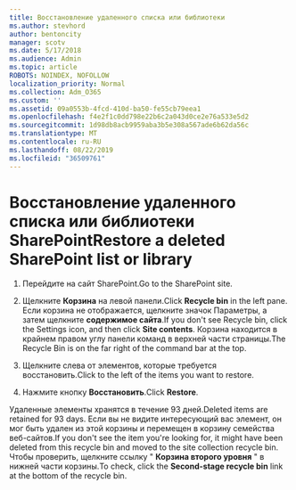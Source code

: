 ```yaml
---
title: Восстановление удаленного списка или библиотеки
ms.author: stevhord
author: bentoncity
manager: scotv
ms.date: 5/17/2018
ms.audience: Admin
ms.topic: article
ROBOTS: NOINDEX, NOFOLLOW
localization_priority: Normal
ms.collection: Adm_O365
ms.custom: ''
ms.assetid: 09a0553b-4fcd-410d-ba50-fe55cb79eea1
ms.openlocfilehash: f4e2f1c0dd798e22b6c2a043d0ce2e76a533e5d2
ms.sourcegitcommit: 1d98db8acb9959aba3b5e308a567ade6b62da56c
ms.translationtype: MT
ms.contentlocale: ru-RU
ms.lasthandoff: 08/22/2019
ms.locfileid: "36509761"
---
```

# <a name="restore-a-deleted-sharepoint-list-or-library"></a><span data-ttu-id="2ed11-102">Восстановление удаленного списка или библиотеки SharePoint</span><span class="sxs-lookup"><span data-stu-id="2ed11-102">Restore a deleted SharePoint list or library</span></span>

1. <span data-ttu-id="2ed11-103">Перейдите на сайт SharePoint.</span><span class="sxs-lookup"><span data-stu-id="2ed11-103">Go to the SharePoint site.</span></span>
    
2. <span data-ttu-id="2ed11-104">Щелкните **Корзина** на левой панели.</span><span class="sxs-lookup"><span data-stu-id="2ed11-104">Click **Recycle bin** in the left pane.</span></span> <span data-ttu-id="2ed11-105">Если корзина не отображается, щелкните значок Параметры, а затем щелкните **содержимое сайта**.</span><span class="sxs-lookup"><span data-stu-id="2ed11-105">If you don't see Recycle bin, click the Settings icon, and then click **Site contents**.</span></span> <span data-ttu-id="2ed11-106">Корзина находится в крайнем правом углу панели команд в верхней части страницы.</span><span class="sxs-lookup"><span data-stu-id="2ed11-106">The Recycle Bin is on the far right of the command bar at the top.</span></span>
    
3. <span data-ttu-id="2ed11-107">Щелкните слева от элементов, которые требуется восстановить.</span><span class="sxs-lookup"><span data-stu-id="2ed11-107">Click to the left of the items you want to restore.</span></span>
    
4. <span data-ttu-id="2ed11-108">Нажмите кнопку **Восстановить**.</span><span class="sxs-lookup"><span data-stu-id="2ed11-108">Click **Restore**.</span></span>
    
<span data-ttu-id="2ed11-109">Удаленные элементы хранятся в течение 93 дней.</span><span class="sxs-lookup"><span data-stu-id="2ed11-109">Deleted items are retained for 93 days.</span></span> <span data-ttu-id="2ed11-110">Если вы не видите интересующий вас элемент, он мог быть удален из этой корзины и перемещен в корзину семейства веб-сайтов.</span><span class="sxs-lookup"><span data-stu-id="2ed11-110">If you don't see the item you're looking for, it might have been deleted from this recycle bin and moved to the site collection recycle bin.</span></span> <span data-ttu-id="2ed11-111">Чтобы проверить, щелкните ссылку " **Корзина второго уровня** " в нижней части корзины.</span><span class="sxs-lookup"><span data-stu-id="2ed11-111">To check, click the **Second-stage recycle bin** link at the bottom of the recycle bin.</span></span> 
  

